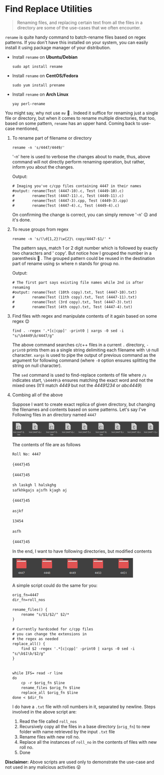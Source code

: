 # Find Replace Utilities

> Renaming files, and replacing certain text from all the files in a directory  are some of the use-cases that we often encounter.

`rename` is quite handy command to batch-rename files based on regex patterns. If you don't have this installed on your system, you can easily install it using package manager of your distribution.

* Install `rename` on **Ubuntu/Debian**

  ```shell
  sudo apt install rename
  ```

* Install `rename` on **CentOS/Fedora**

  ```shell
  sudo yum install prename
  ```

* Install `rename` on **Arch Linux**

  ```shell
  yay perl-rename
  ```

You might say, why not use `mv`  :thinking: . Indeed it suffice for renaming just a single file or directory, but when it comes to rename multiple directories, that too, based on some pattern, `rename` has an upper hand. Coming back to use-case mentioned,

1. To rename part of filename or directory

   ```shell
   rename -n 's/4447/4449/'
   ```

   '-n' here is used to verbose the changes about to made, thus, above command will not directly perform renaming operation, but rather, inform you about the changes.

   Output:

   ```shell
   # Imaging you've c/cpp files containing 4447 in their names
   #output: rename(Test (4447-10).c, Test (4449-10).c)
   #        rename(Test (4447-11).c, Test (4449-11).c)
   #        rename(Test (4447-3).cpp, Test (4449-3).cpp)
   #        rename(Test (4447-4).c, Test (4449-4).c)
   ```

   On confirming the change is correct, you can simply remove  '-n' :wink: and it's done.

2. To reuse groups from regex

   ```shell
   rename -n 's/(\d{1,2})\w{2}\ copy/4447-$1/' *
   ```

   The pattern says, match 1 or 2 digit number which is followed by exactly two characters and ' copy'. But notice how I grouped  the number in a parenthesis :slightly_smiling_face: . The grouped pattern could be reused in the destination part of rename using `$n` where n stands for group no.

   Output:

   ```shell
   # The first part says existing file names while 2nd is after renaming
   #output: rename(Test (10th copy).txt, Test (4447-10).txt)
   #        rename(Test (11th copy).txt, Test (4447-11).txt)
   #        rename(Test (3rd copy).txt, Test (4447-3).txt)
   #        rename(Test (4th copy).txt, Test (4447-4).txt)
   ```

3. Find files with regex and manipulate contents of it again based on some regex :relieved:

   ```shell
   find . -regex '.*[c|cpp]' -print0 | xargs -0 sed -i "s/\b4449\b/4447/g"
   ```

   The above command searches c/c++ files in a current `.` directory, `-print0` prints them as a single string delimiting each filename with `\0`  null character.  `xargs` is used to pipe the output of previous command as the argument for following command (where `-0` option ensures splitting the string on null character).

   The `sed` command is used to find-replace contents of  file where `/s` indicates start, `\b4449\b` ensures matching the exact word and not the mixed ones (It'll match *4449* but not the *44491234* or *abc4449*)

4. Combing all of the above

   Suppose I want to create exact replica of given directory, but changing the filenames and contents based on some patterns. Let's say I've Following files in an directory named `4447`  

   ![](docs/files.png)

   The contents of file are as follows

   ```reStructuredText
   Roll No: 4447
   
   {4447}45
   
   {4447}45
   
   sh laskgh l halskghg
   safkhkgajs ajsfh kjagh aj
   
   {4447}45
   
   asjkf
   
   13454
   
   asfh
   
   {4447}45
   ```

   In the end, I want to have following directories, but modified contents

   <img src="docs/dirs.png" style="zoom: 67%;" />

   A simple script could do the same for you:

   ```shell
   orig_fn=4447
   dir_fn=roll_nos
   
   rename_files() {
       rename "s/$1/$2/" $2/*
   }
   
   # Currently hardcoded for c/cpp files
   # you can change the extensions in 
   # the regex as needed
   replace_all() {
       find $2 -regex '.*[c|cpp]' -print0 | xargs -0 sed -i "s/\b$1\b/$2/g"
   }
   
   
   while IFS= read -r line
   do
       cp -r $orig_fn $line
       rename_files $orig_fn $line
       replace_all $orig_fn $line
   done < $dir_fn
   ```

   I do have a `.txt` file with roll numbers in it, separated by newline. Steps involved in the above script are:

   1. Read the file called `roll_nos`
   2. Recursively copy all the files in a base directory (`orig_fn`) to new folder with name retrieved by the input `.txt` file
   3. Rename files with new roll no. 
   4. Replace all the instances of `roll_no` in the contents of files with new roll no.
   5. Done



**Disclaimer:** Above scripts are used only to demonstrate the use-case and not used in any malicious activities :stuck_out_tongue_winking_eye: